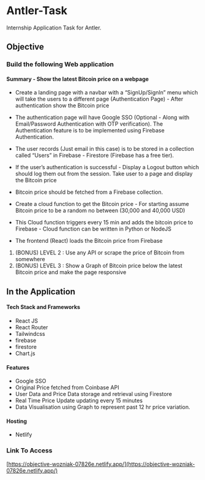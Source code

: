 # Antler-Task

Internship Application Task for Antler.

## Objective

### Build the following Web application
#### Summary - Show the latest Bitcoin price on a webpage
 
 
* Create a landing page with a navbar with a “SignUp/SignIn” menu which will take the users to a different page (Authentication Page) - After authentication show the Bitcoin price
 

* The authentication page will have Google SSO (Optional - Along with Email/Password Authentication with OTP verification). The Authentication feature is to be implemented using Firebase Authentication. 

* The user records (Just email in this case) is to be stored in a collection called “Users” in Firebase - Firestore (Firebase has a free tier).
 

* If the user’s authentication is successful - Display a Logout button which should log them out from the session. Take user to a page and display the Bitcoin price


* Bitcoin price should be fetched from a Firebase collection.


* Create a cloud function to get the Bitcoin price - For starting assume Bitcoin price to be a random no between (30,000 and 40,000 USD)


* This Cloud function triggers every 15 min and adds the bitcoin price to Firebase - Cloud function can be written in Python or NodeJS


* The frontend (React) loads the Bitcoin price from Firebase
1. (BONUS) LEVEL 2 : Use any API or scrape the price of Bitcoin from somewhere
2. (BONUS) LEVEL 3 : Show a Graph of Bitcoin price below the latest Bitcoin price and make the page responsive


## In the Application

#### Tech Stack and Frameworks

* React JS
* React Router
* Tailwindcss
* firebase
* firestore
* Chart.js

#### Features

* Google SSO  
* Original Price fetched from Coinbase API
* User Data and Price Data storage and retrieval using Firestore
* Real Time Price Update updating every 15 minutes
* Data Visualisation using Graph to represent past 12 hr price variation.

#### Hosting

* Netlify

### Link To Access
[https://objective-wozniak-07826e.netlify.app/](https://objective-wozniak-07826e.netlify.app/)
